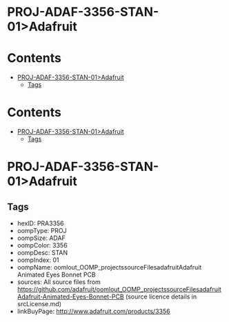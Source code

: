
PROJ-ADAF-3356-STAN-01>Adafruit
===============================

Contents
========

* [PROJ-ADAF-3356-STAN-01>Adafruit](#proj-adaf-3356-stan-01adafruit)
	* [Tags](#tags)

Contents
========

* [PROJ-ADAF-3356-STAN-01>Adafruit](#proj-adaf-3356-stan-01adafruit)
	* [Tags](#tags)

# PROJ-ADAF-3356-STAN-01>Adafruit

## Tags

- hexID: PRA3356
- oompType: PROJ
- oompSize: ADAF
- oompColor: 3356
- oompDesc: STAN
- oompIndex: 01
- oompName: oomlout_OOMP_projectssourceFilesadafruitAdafruit Animated Eyes Bonnet PCB
- sources: All source files from https://github.com/adafruit/oomlout_OOMP_projectssourceFilesadafruitAdafruit-Animated-Eyes-Bonnet-PCB (source licence details in srcLicense.md)
- linkBuyPage: http://www.adafruit.com/products/3356
